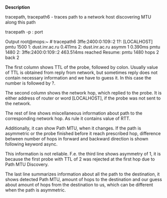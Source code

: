 
**Description**

tracepath, tracepath6 - traces path to a network host discovering MTU along this path

tracepath 
	-p : port


Output
root@mops:~ # tracepath6 3ffe:2400:0:109::2
1?: [LOCALHOST]                              pmtu 1500
1:  dust.inr.ac.ru                   0.411ms
2:  dust.inr.ac.ru        asymm  1   0.390ms pmtu 1480
2:  3ffe:2400:0:109::2               463.514ms reached
	Resume: pmtu 1480 hops 2 back 2


The first column shows TTL of the probe, followed by colon. Usually value of TTL is obtained from reply from network, but sometimes reply does not contain necessary information and we have to guess it. In this case the number is followed by ?.

The second column shows the network hop, which replied to the probe. It is either address of router or word [LOCALHOST], if the probe was not sent to the network.

The rest of line shows miscellaneous information about path to the corresponding network hop. As rule it contains value of RTT. 

Additionally, it can show Path MTU, when it changes. If the path is asymmetric or the probe finished before it reach prescribed hop, difference between number of hops in forward and backward direction is shown following keyword async.

This information is not reliable. F.e. the third line shows asymmetry of 1, it is because the first probe with TTL of 2 was rejected at the first hop due to Path MTU Discovery.

The last line summarizes information about all the path to the destination, it shows detected Path MTU, amount of hops to the destination and our guess about amount of hops from the destination to us, which can be different when the path is asymmetric.
